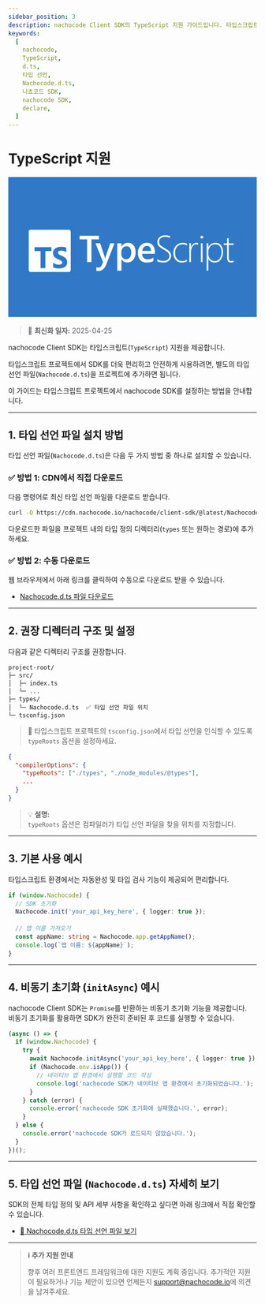 ```yaml
---
sidebar_position: 3
description: nachocode Client SDK의 TypeScript 지원 가이드입니다. 타입스크립트 프로젝트에 nachocode SDK를 설치하고 사용하는 방법을 안내합니다.
keywords:
  [
    nachocode,
    TypeScript,
    d.ts,
    타입 선언,
    Nachocode.d.ts,
    나쵸코드 SDK,
    nachocode SDK,
    declare,
  ]
---
```


# TypeScript 지원

![typescript](../../static/img/docs/typescript.png)

> 🔔 **최신화 일자:** 2025-04-25

nachocode Client SDK는 타입스크립트(`TypeScript`) 지원을 제공합니다.

타입스크립트 프로젝트에서 SDK를 더욱 편리하고 안전하게 사용하려면, 별도의 타입 선언 파일(`Nachocode.d.ts`)을 프로젝트에 추가하면 됩니다.

이 가이드는 타입스크립트 프로젝트에서 nachocode SDK를 설정하는 방법을 안내합니다.

---

## 1. 타입 선언 파일 설치 방법

타입 선언 파일(`Nachocode.d.ts`)은 다음 두 가지 방법 중 하나로 설치할 수 있습니다.

### ✅ 방법 1: CDN에서 직접 다운로드

다음 명령어로 최신 타입 선언 파일을 다운로드 받습니다.

```bash
curl -O https://cdn.nachocode.io/nachocode/client-sdk/@latest/Nachocode.d.ts
```

다운로드한 파일을 프로젝트 내의 타입 정의 디렉터리(`types` 또는 원하는 경로)에 추가하세요.

### ✅ 방법 2: 수동 다운로드

웹 브라우저에서 아래 링크를 클릭하여 수동으로 다운로드 받을 수 있습니다.

- [Nachocode.d.ts 파일 다운로드](https://cdn.nachocode.io/nachocode/client-sdk/@latest/Nachocode.d.ts)

---

## 2. 권장 디렉터리 구조 및 설정

다음과 같은 디렉터리 구조를 권장합니다.

```plain
project-root/
├─ src/
│  ├─ index.ts
│  └─ ...
├─ types/
│  └─ Nachocode.d.ts  ✅ 타입 선언 파일 위치
└─ tsconfig.json
```

> 📌 타입스크립트 프로젝트의 `tsconfig.json`에서 타입 선언을 인식할 수 있도록 `typeRoots` 옵션을 설정하세요.

```json
{
  "compilerOptions": {
    "typeRoots": ["./types", "./node_modules/@types"],
    ...
  }
}
```

> 💡 **설명:**  
> `typeRoots` 옵션은 컴파일러가 타입 선언 파일을 찾을 위치를 지정합니다.

---

## 3. 기본 사용 예시

타입스크립트 환경에서는 자동완성 및 타입 검사 기능이 제공되어 편리합니다.

```typescript
if (window.Nachocode) {
  // SDK 초기화
  Nachocode.init('your_api_key_here', { logger: true });

  // 앱 이름 가져오기
  const appName: string = Nachocode.app.getAppName();
  console.log(`앱 이름: ${appName}`);
}
```

---

## 4. 비동기 초기화 (`initAsync`) 예시

nachocode Client SDK는 `Promise`를 반환하는 비동기 초기화 기능을 제공합니다.  
비동기 초기화를 활용하면 SDK가 완전히 준비된 후 코드를 실행할 수 있습니다.

```typescript
(async () => {
  if (window.Nachocode) {
    try {
      await Nachocode.initAsync('your_api_key_here', { logger: true });
      if (Nachocode.env.isApp()) {
        // 네이티브 앱 환경에서 실행할 코드 작성
        console.log('nachocode SDK가 네이티브 앱 환경에서 초기화되었습니다.');
      }
    } catch (error) {
      console.error('nachocode SDK 초기화에 실패했습니다.', error);
    }
  } else {
    console.error('nachocode SDK가 로드되지 않았습니다.');
  }
})();
```

---

## 5. 타입 선언 파일 (`Nachocode.d.ts`) 자세히 보기

SDK의 전체 타입 정의 및 API 세부 사항을 확인하고 싶다면 아래 링크에서 직접 확인할 수 있습니다.

- [📘 Nachocode.d.ts 타입 선언 파일 보기](https://cdn.nachocode.io/nachocode/client-sdk/@latest/Nachocode.d.ts)

---

> **ℹ️ 추가 지원 안내**
>
> 향후 여러 프론트엔드 프레임워크에 대한 지원도 계획 중입니다.
> 추가적인 지원이 필요하거나 기능 제안이 있으면 언제든지 [support@nachocode.io](mailto:support@nachocode.io)에 의견을 남겨주세요.

